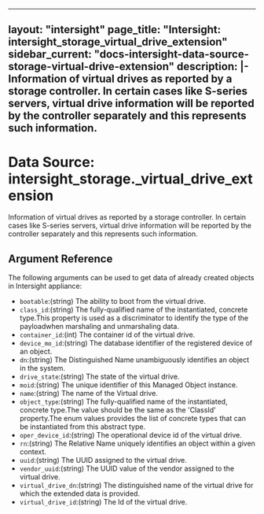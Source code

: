 
---
layout: "intersight"
page_title: "Intersight: intersight_storage_virtual_drive_extension"
sidebar_current: "docs-intersight-data-source-storage-virtual-drive-extension"
description: |-
Information of virtual drives as reported by a storage controller. In certain cases like S-series servers, virtual drive information will be reported by the controller separately and this represents such information.
---

# Data Source: intersight_storage._virtual_drive_extension
Information of virtual drives as reported by a storage controller. In certain cases like S-series servers, virtual drive information will be reported by the controller separately and this represents such information.
## Argument Reference
The following arguments can be used to get data of already created objects in Intersight appliance:
* `bootable`:(string) The ability to boot from the virtual drive. 
* `class_id`:(string) The fully-qualified name of the instantiated, concrete type.This property is used as a discriminator to identify the type of the payloadwhen marshaling and unmarshaling data. 
* `container_id`:(int) The container id of the virtual drive. 
* `device_mo_id`:(string) The database identifier of the registered device of an object. 
* `dn`:(string) The Distinguished Name unambiguously identifies an object in the system. 
* `drive_state`:(string) The state of the virtual drive. 
* `moid`:(string) The unique identifier of this Managed Object instance. 
* `name`:(string) The name of the Virtual drive. 
* `object_type`:(string) The fully-qualified name of the instantiated, concrete type.The value should be the same as the 'ClassId' property.The enum values provides the list of concrete types that can be instantiated from this abstract type. 
* `oper_device_id`:(string) The operational device id of the virtual drive. 
* `rn`:(string) The Relative Name uniquely identifies an object within a given context. 
* `uuid`:(string) The UUID assigned to the virtual drive. 
* `vendor_uuid`:(string) The UUID value of the vendor assigned to the virtual drive. 
* `virtual_drive_dn`:(string) The distinguished name of the virtual drive for which the extended data is provided. 
* `virtual_drive_id`:(string) The Id of the virtual drive. 
